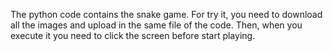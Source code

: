 The python code contains the snake game. For try it, you need to download all the images and upload in the same file of the code. Then, when you execute it you need to click the screen before start playing. 
